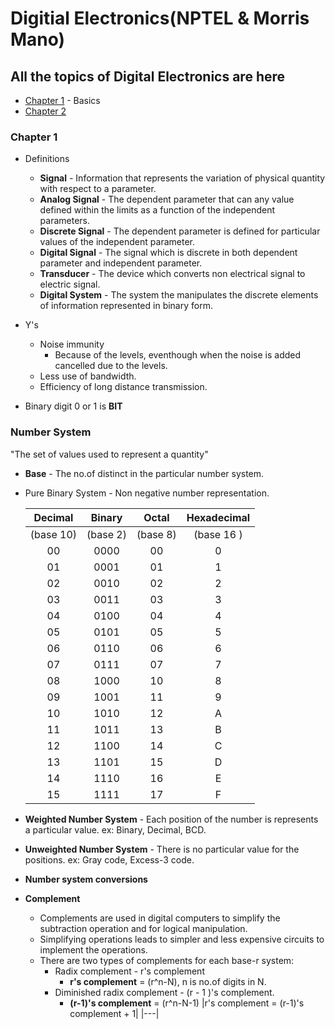 # Digitial Electronics(NPTEL & Morris Mano)

## All the topics of Digital Electronics are here

* [Chapter 1](https://github.com/VLSI-Learnings/Digital-VLSI/blob/master/digital_electronics.md#chapter-1) - Basics
* [Chapter 2](https://github.com/VLSI-Learnings/Digital-VLSI/blob/master/digital_electronics.md#chapter-2)

### Chapter 1

* Definitions
  * **Signal** - Information that represents the variation of physical quantity with respect to a parameter.
  * **Analog Signal** - The dependent parameter that can any value defined within the limits as a function of the independent parameters.
  * **Discrete Signal** - The dependent parameter is defined for particular values of the independent parameter.
  * **Digital Signal** - The signal which is discrete in both dependent parameter and independent parameter.
  * **Transducer** - The device which converts non electrical signal to electric signal.
  * **Digital System** - The system the manipulates the discrete elements of information represented in binary form.

* Y's
  * Noise immunity
    * Because of the levels, eventhough when the noise is added cancelled due to the levels.
  * Less use of bandwidth.
  * Efficiency of long distance transmission.
* Binary digit 0 or 1 is **BIT**

### Number System

"The set of values used to represent a quantity"

* **Base** - The no.of distinct in the particular number system.
* Pure Binary System - Non negative number representation.

  |Decimal|Binary|Octal|Hexadecimal|
  |:--:|:--:|:--:|:--:|
  |(base 10)|(base 2)|(base 8)|(base 16 )|
  |00|0000|00|0|
  |01|0001|01|1|
  |02|0010|02|2|
  |03|0011|03|3|
  |04|0100|04|4|
  |05|0101|05|5|
  |06|0110|06|6|
  |07|0111|07|7|
  |08|1000|10|8|
  |09|1001|11|9|
  |10|1010|12|A|
  |11|1011|13|B|
  |12|1100|14|C|
  |13|1101|15|D|
  |14|1110|16|E|
  |15|1111|17|F|

* **Weighted Number System** - Each position of the number is represents a particular value.
  ex: Binary, Decimal, BCD.
* **Unweighted Number System** - There is no particular value for the positions.
  ex: Gray code, Excess-3 code.

* **Number system conversions**

* **Complement**
  * Complements are used in digital computers to simplify the subtraction operation and for logical manipulation.
  * Simplifying operations leads to simpler and less expensive circuits to implement the operations.
  * There are two types of complements for each base-r system:
    * Radix complement - r's complement
      * **r's complement** = (r^n-N), n is no.of digits in N.
    * Diminished radix complement - (r - 1 )'s complement.
      * **(r-1)'s complement** = (r^n-N-1)
        |r's complement = (r-1)'s complement + 1|
        |---|
